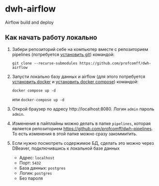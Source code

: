 # dwh-airflow
Airflow build and deploy

## Как начать работу локально
1. Забери репозиторий себе на компьютер вместе с репозиторием pipelines (потребуется [установить git](https://git-scm.com/book/ru/v2/Введение-Установка-Git)) командой:

   `git clone --recurse-submodules https://github.com/profcomff/dwh-airflow`

2. Запусти локально базу данных и airflow (для этого потребуется [установить docker](https://docs.docker.com/engine/install/) и [установить docker compose](https://docs.docker.com/compose/install)) командой:

   `docker compose up -d`

   или `docker-compose up -d`

3. Открой браузер по адресу http://localhost:8080. Логин `admin` пароль `admin`.

4. Изменения в пайплайны можно делать в папке `pipelines`, которая является репозиторием https://github.com/profcomff/dwh-pipelines. То есть изменения в этой папке можно сразу закоммитить.

5. Если нужно посмотреть содержимое БД, сделать это можно через DBeaver, подключившись к локальной базе данных

    * Адрес: `localhost`
    * Порт: `5432`
    * База данных: `postgres`
    * Логин: `postgres`
    * Без пароля
